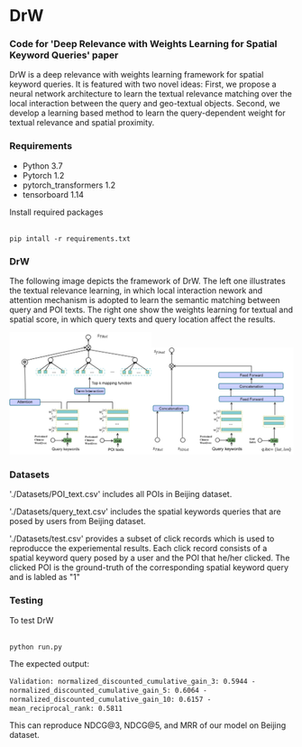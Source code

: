 # DrW
### Code for 'Deep Relevance with Weights Learning for Spatial Keyword Queries' paper

DrW is a deep relevance with weights learning framework for spatial keyword queries. It is featured with two novel ideas: First, we propose a neural network architecture to learn the textual relevance matching over the local interaction between the query and geo-textual objects. Second, we develop a learning based method to learn the query-dependent weight for textual relevance and spatial proximity.

### Requirements

* Python 3.7
* Pytorch 1.2
* pytorch_transformers 1.2
* tensorboard 1.14

Install required packages
```

pip intall -r requirements.txt
```

### DrW
The following image depicts the framework of DrW. The left one illustrates the textual relevance learning, in which local interaction nework and attention mechanism is adopted to learn the semantic matching between query and POI texts. The right one show the weights learning for textual and spatial score, in which query texts and query location affect the results.

<img src="imgs/framework1.png" alt="The illustration of textual relevance learning module of DrW" width="50%"/><img src="imgs/framework2.png" alt="The illustration of query dependent weights learning module of DrW to learn weights of textual relevance and spatial closeness for calculating the final score." width="50%"/>


### Datasets
'./Datasets/POI_text.csv' includes all POIs in Beijing dataset.

'./Datasets/query_text.csv' includes the spatial keywords queries that are posed by users from Beijing dataset.

'./Datasets/test.csv' provides a subset of click records which is used to reproducce the experiemental results. Each click record consists of a spatial keyword query posed by a user and the POI that he/her clicked. The clicked POI is the ground-truth of the corresponding spatial keyword query and is labled as "1"


### Testing

To test DrW 

```

python run.py
```

The expected output:

```
Validation: normalized_discounted_cumulative_gain_3: 0.5944 - normalized_discounted_cumulative_gain_5: 0.6064 - normalized_discounted_cumulative_gain_10: 0.6157 - mean_reciprocal_rank: 0.5811
```

This can reproduce NDCG@3, NDCG@5, and MRR of our model on Beijing dataset.